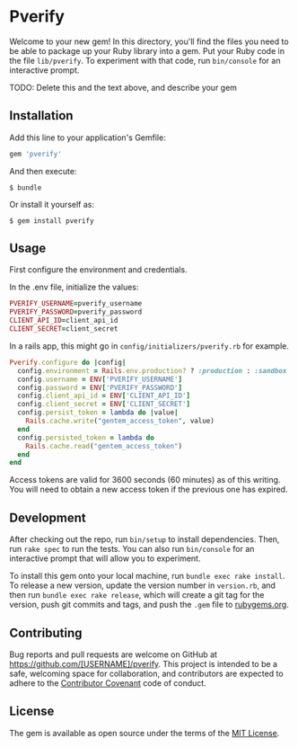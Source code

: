 # Pverify

Welcome to your new gem! In this directory, you'll find the files you need to be able to package up your Ruby library into a gem. Put your Ruby code in the file `lib/pverify`. To experiment with that code, run `bin/console` for an interactive prompt.

TODO: Delete this and the text above, and describe your gem

## Installation

Add this line to your application's Gemfile:

```ruby
gem 'pverify'
```

And then execute:

    $ bundle

Or install it yourself as:

    $ gem install pverify

## Usage

First configure the environment and credentials.

In the .env file, initialize the values:
```ruby
PVERIFY_USERNAME=pverify_username
PVERIFY_PASSWORD=pverify_password
CLIENT_API_ID=client_api_id
CLIENT_SECRET=client_secret
```

In a rails app, this might go in `config/initializers/pverify.rb` for example.

```ruby
Pverify.configure do |config|
  config.environment = Rails.env.production? ? :production : :sandbox
  config.username = ENV['PVERIFY_USERNAME']
  config.password = ENV['PVERIFY_PASSWORD']
  config.client_api_id = ENV['CLIENT_API_ID']
  config.client_secret = ENV['CLIENT_SECRET']
  config.persist_token = lambda do |value|
    Rails.cache.write("gentem_access_token", value)
  end
  config.persisted_token = lambda do
    Rails.cache.read("gentem_access_token")
  end
end
```

Access tokens are valid for 3600 seconds (60 minutes) as of this writing. You will need to obtain a new access token if the previous one has expired.

## Development

After checking out the repo, run `bin/setup` to install dependencies. Then, run `rake spec` to run the tests. You can also run `bin/console` for an interactive prompt that will allow you to experiment.

To install this gem onto your local machine, run `bundle exec rake install`. To release a new version, update the version number in `version.rb`, and then run `bundle exec rake release`, which will create a git tag for the version, push git commits and tags, and push the `.gem` file to [rubygems.org](https://rubygems.org).

## Contributing

Bug reports and pull requests are welcome on GitHub at https://github.com/[USERNAME]/pverify. This project is intended to be a safe, welcoming space for collaboration, and contributors are expected to adhere to the [Contributor Covenant](http://contributor-covenant.org) code of conduct.


## License

The gem is available as open source under the terms of the [MIT License](http://opensource.org/licenses/MIT).

